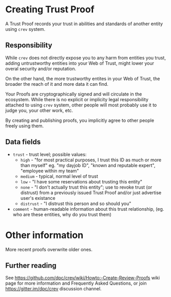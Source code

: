 # Creating Trust Proof

A Trust Proof records your trust in abilities and standards of another
entity using `crev` system.

## Responsibility

While `crev` does not directly expose you to any harm from
entities you trust, adding untrustworthy entities into your
Web of Trust, might lower your overal security and/or reputation.

On the other hand, the more trustworthy entites in your Web of Trust,
the broader the reach of it and more data it can find.

Your Proofs are cryptographically signed and will circulate in the ecosystem.
While there is no explicit or implicity legal responsibility attached to
using `crev` system, other people will most probably use it to judge you,
your other work, etc.

By creating and publishing proofs, you implicitly agree to other people freely using them.

## Data fields

* `trust` - trust level; possible values:
  * `high` - "for most practical purposes, I trust this ID as much or more
             than myself" eg. "my dayjob ID", "known and reputable expert",
             "employee within my team"
  * `medium` - typical, normal level of trust
  * `low` - "I have some reservations about trusting this entity"
  * `none` - "I don't actually trust this entity"; use to revoke trust
             (or distrust) from a previously issued Trust Proof
             and/or just advertise user's existance
  * `distrust` - "I distrust this person and so should you"
* `comment` - human-readable information about this trust relationship,
             (eg. who are these entities, why do you trust them)

# Other information

More recent proofs overwrite older ones.

## Further reading

See https://github.com/dpc/crev/wiki/Howto:-Create-Review-Proofs wiki
page for more information and Frequently Asked Questions, or join
https://gitter.im/dpc/crev discussion channel.
